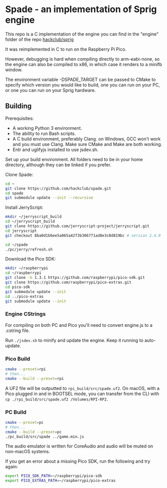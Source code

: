 # Spade - an implementation of Sprig engine

This repo is a C implementation of the engine you can find in the "engine" folder of the repo [hackclub/sprig](https://github.com/hackclub/sprig)

It was reimplemented in C to run on the Raspberry Pi Pico.

However, debugging is hard when compiling directly to arm-eabi-none, so the engine can also be compiled to x86, in which case it renders to a minifb window.

The environment variable -DSPADE_TARGET can be passed to CMake to specify which version you would like to build, one you can run on your PC, or one you can run on your Sprig hardware.

## Building

Prerequisites:

- A working Python 3 environment.
- The ability to run Bash scripts.
- A C build environment, preferably Clang. on Windows, GCC won't work and you must use Clang. Make sure CMake and Make are both working.
- Entr and uglifyjs installed to use jsdev.sh.

Set up your build environment. All folders need to be in your home directory, although they can be linked if you prefer.

Clone Spade:

```sh
cd ~
git clone https://github.com/hackclub/spade.git
cd spade
git submodule update --init --recursive
```

Install JerryScript:

```sh
mkdir ~/jerryscript_build
cd ~/jerryscript_build
git clone https://github.com/jerryscript-project/jerryscript.git
cd jerryscript
git checkout 8ba0d1b6ee5a065a42f3b306771ad8e3c0d819bc # version 2.4.0

cd ~/spade
./pc/jerry/refresh.sh
```

Download the Pico SDK:

```sh
mkdir ~/raspberrypi
cd ~/raspberrypi
git clone -b 1.3.1 https://github.com/raspberrypi/pico-sdk.git
git clone https://github.com/raspberrypi/pico-extras.git
cd pico-sdk
git submodule update --init
cd ../pico-extras
git submodule update --init
```

### Engine CStrings

For compiling on both PC and Pico you'll need to convert engine.js to a .cstring file.

Run `./jsdev.sh` to minify and update the engine. Keep it running to auto-update.

### Pico Build

```sh
cmake --preset=rpi
# then...
cmake --build --preset=rpi
```

A UF2 file will be outputted to `rpi_build/src/spade.uf2`. On macOS, with a Pico plugged in and in BOOTSEL mode, you can transfer from the CLI with `cp ./rpi_build/src/spade.uf2 /Volumes/RPI-RP2`.

### PC Build

```sh
cmake --preset=pc
# then...
cmake --build --preset=pc
./pc_build/src/spade ../game.min.js
```

The audio emulator is written for CoreAudio and audio will be muted on non-macOS systems.

If you get an error about a missing Pico SDK, run the following and try again:

```sh
export PICO_SDK_PATH=~/raspberrypi/pico-sdk
export PICO_EXTRAS_PATH=~/raspberrypi/pico-extras
```
